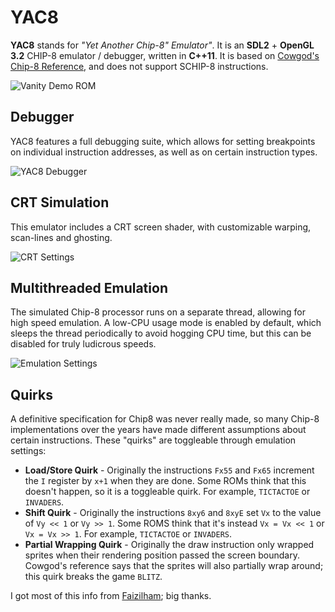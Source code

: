 # YAC8
**YAC8** stands for *"Yet Another Chip-8" Emulator"*. It is an **SDL2** + **OpenGL 3.2** CHIP-8 emulator / debugger, written in **C++11**. It is based on [Cowgod's Chip-8 Reference](http://devernay.free.fr/hacks/chip8/C8TECH10.HTM), and does not support SCHIP-8 instructions.

![Vanity Demo ROM](https://i.imgur.com/vWzYZOY.png)

## Debugger
YAC8 features a full debugging suite, which allows for setting breakpoints on individual instruction addresses, as well as on certain instruction types.

![YAC8 Debugger](https://i.imgur.com/OJivsR8.png)
## CRT Simulation
This emulator includes a CRT screen shader, with customizable warping, scan-lines and ghosting.

![CRT Settings](https://i.imgur.com/oIeHIH2.png)

## Multithreaded Emulation
The simulated Chip-8 processor runs on a separate thread, allowing for high speed emulation. A low-CPU usage mode is enabled by default, which sleeps the thread periodically to avoid hogging CPU time, but this can be disabled for truly ludicrous speeds.

![Emulation Settings](https://i.imgur.com/mL4ecxj.png)

## Quirks
A definitive specification for Chip8 was never really made, so many Chip-8 implementations over the years have made different assumptions about certain instructions. These "quirks" are toggleable through emulation settings:

* **Load/Store Quirk** - Originally the instructions `Fx55` and `Fx65` increment the `I` register by `x+1` when they are done. Some ROMs think that this doesn't happen, so it is a toggleable quirk. For example, `TICTACTOE` or `INVADERS`.
* **Shift Quirk** - Originally the instructions `8xy6` and `8xyE` set `Vx` to the value of `Vy << 1` or `Vy >> 1`. Some ROMS think that it's instead `Vx = Vx << 1` or `Vx = Vx >> 1`. For example, `TICTACTOE` or `INVADERS`.
* **Partial Wrapping Quirk** - Originally the draw instruction only wrapped sprites when their rendering position passed the screen boundary. Cowgod's reference says that the sprites will also partially wrap around; this quirk breaks the game `BLITZ`.

I got most of this info from [Faizilham](https://faizilham.github.io/revisiting-chip8); big thanks.
